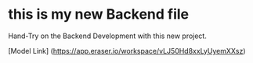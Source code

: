# this is my new Backend file
Hand-Try on the Backend Development with this new project.

[Model Link] (https://app.eraser.io/workspace/vLJ50Hd8xxLyUyemXXsz)
